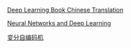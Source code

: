 [Deep Learning Book Chinese Translation](https://github.com/exacity/deeplearningbook-chinese)


[Neural Networks and Deep Learning](http://neuralnetworksanddeeplearning.com/)

[变分自编码机](http://blog.csdn.net/wemedia/details.html?id=42029)
